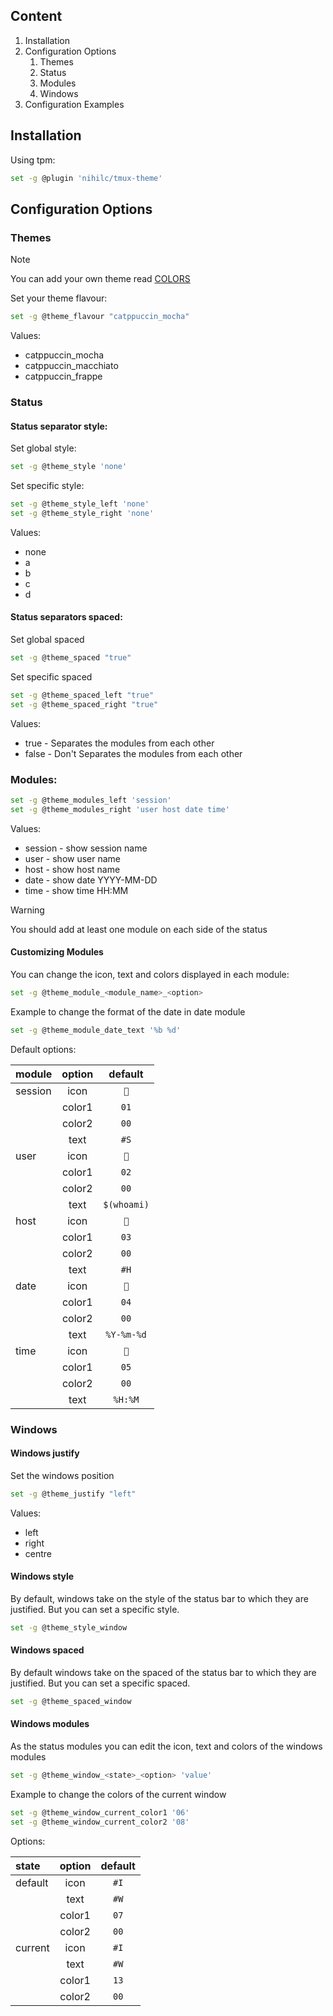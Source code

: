 ## Content

1. Installation
2. Configuration Options
   1. Themes
   2. Status
   3. Modules
   4. Windows
3. Configuration Examples

## Installation

Using tpm:

```sh
set -g @plugin 'nihilc/tmux-theme'
```

## Configuration Options

### Themes

> [!NOTE]
> You can add your own theme read [COLORS](./COLORS.md)

Set your theme flavour:

```sh
set -g @theme_flavour "catppuccin_mocha"
```

Values:

- catppuccin_mocha
- catppuccin_macchiato
- catppuccin_frappe

### Status

#### Status separator style:

Set global style:

```sh
set -g @theme_style 'none'
```

Set specific style:

```sh
set -g @theme_style_left 'none'
set -g @theme_style_right 'none'
```

Values:

- none
- a
- b
- c
- d

#### Status separators spaced:

Set global spaced

```sh
set -g @theme_spaced "true"
```

Set specific spaced

```sh
set -g @theme_spaced_left "true"
set -g @theme_spaced_right "true"
```

Values:

- true - Separates the modules from each other
- false - Don't Separates the modules from each other

### Modules:

```sh
set -g @theme_modules_left 'session'
set -g @theme_modules_right 'user host date time'
```

Values:

- session - show session name
- user - show user name
- host - show host name
- date - show date YYYY-MM-DD
- time - show time HH:MM

> [!WARNING]
> You should add at least one module on each side of the status

#### Customizing Modules

You can change the icon, text and colors displayed in each module:

```sh
set -g @theme_module_<module_name>_<option>
```

Example to change the format of the date in date module

```sh
set -g @theme_module_date_text '%b %d'
```

Default options:

| module  | option |   default   |
| :------ | :----: | :---------: |
| session |  icon  |     ``     |
|         | color1 |    `01`     |
|         | color2 |    `00`     |
|         |  text  |    `#S`     |
| user    |  icon  |     ``     |
|         | color1 |    `02`     |
|         | color2 |    `00`     |
|         |  text  | `$(whoami)` |
| host    |  icon  |     ``     |
|         | color1 |    `03`     |
|         | color2 |    `00`     |
|         |  text  |    `#H`     |
| date    |  icon  |     ``     |
|         | color1 |    `04`     |
|         | color2 |    `00`     |
|         |  text  | `%Y-%m-%d`  |
| time    |  icon  |     ``     |
|         | color1 |    `05`     |
|         | color2 |    `00`     |
|         |  text  |   `%H:%M`   |

### Windows

#### Windows justify

Set the windows position

```sh
set -g @theme_justify "left"
```

Values:

- left
- right
- centre

#### Windows style

By default, windows take on the style of the status bar to which they are justified. But you can set a specific style.

```sh
set -g @theme_style_window
```

#### Windows spaced

By default windows take on the spaced of the status bar to which they are justified. But you can set a specific spaced.

```sh
set -g @theme_spaced_window
```

#### Windows modules

As the status modules you can edit the icon, text and colors of the windows modules

```sh
set -g @theme_window_<state>_<option> 'value'
```

Example to change the colors of the current window

```sh
set -g @theme_window_current_color1 '06'
set -g @theme_window_current_color2 '08'
```

Options:

| state   | option | default |
| :------ | :----: | :-----: |
| default |  icon  |  `#I`   |
|         |  text  |  `#W`   |
|         | color1 |  `07`   |
|         | color2 |  `00`   |
| current |  icon  |  `#I`   |
|         |  text  |  `#W`   |
|         | color1 |  `13`   |
|         | color2 |  `00`   |
